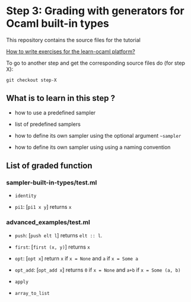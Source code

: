 # Step 3: Grading with generators for Ocaml built-in types

This repository contains the source files for the tutorial

[How to write exercises for the learn-ocaml platform?](https://github.com/ocaml-sf/learn-ocaml/blob/master/docs/howto-write-exercises.md)

To go to another step and get the corresponding source files do (for step X):
```
git checkout step-X
```

## What is to learn in this step ?


* how to use a predefined sampler

* list of predefined samplers

* how to define its own sampler using the optional argument `~sampler`

* how to define its own sampler using using a naming convention 

## List of graded function 

### sampler-built-in-types/test.ml

* `identity`

* `pi1`: [`pi1 x y`] returns `x`

### advanced_examples/test.ml

* `push`: [`push elt l`] returns `elt :: l`.

* `first`: [`first (x, y)`] returns `x`

* `opt`: [`opt x`] return `x` if `x = None` and `a` if `x = Some a`

* `opt_add`: [`opt_add x`] returns `0` if `x = None` and `a+b` if `x = Some (a, b)` 

* `apply`

* `array_to_list`

